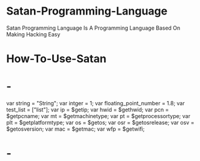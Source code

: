 # Satan-Programming-Language
Satan Programming Language Is A Programming Language Based On Making Hacking Easy

# How-To-Use-Satan

# -
var string = "String";
var intger = 1;
var floating_point_number = 1.8;
var test_list = ["list"];
var ip = $getip;
var hwid = $gethwid;
var pcn = $getpcname;
var mt = $getmachinetype;
var pt = $getprocessortype;
var plt = $getplatformtype;
var os = $getos;
var osr = $getosrelease;
var osv = $getosversion;
var mac = $getmac;
var wfp = $getwifi;
# -
